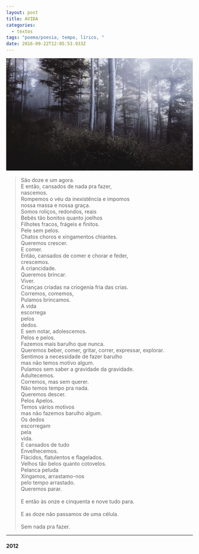 ```yaml
---
layout: post
title: AVIDA
categories:
  - textos
tags: "poema/poesia, tempo, lírico, "
date: 2016-09-22T12:05:53.933Z
---
```

![](/images/uploads/1_zjkegga9iwuiwxqtsbeqrq.jpeg)

> São doze e um agora.\
> E então, cansados de nada pra fazer,\
> nascemos.\
> Rompemos o véu da inexistência e impomos\
> nossa massa e nossa graça.\
> Somos roliços, redondos, reais\
> Bebês tão bonitos quanto joelhos\
> Filhotes fracos, frágeis e finitos.\
> Pele sem pelos.\
> Chatos choros e xingamentos chiantes.\
> Queremos crescer.\
> E comer.\
> Então, cansados de comer e chorar e feder,\
> crescemos.\
> A criancidade.\
> Queremos brincar.\
> Viver.\
> Crianças criadas na criogenia fria das crias.\
> Corremos, comemos,\
> Pulamos brincamos.\
> A vida\
> escorrega\
> pelos\
> dedos.\
> E sem notar, adolescemos.\
> Pelos e pelos.\
> Fazemos mais barulho que nunca.\
> Queremos beber, comer, gritar, correr, expressar, explorar.\
> Sentimos a necessidade de fazer barulho\
> mas não temos motivo algum.\
> Pulamos sem saber a gravidade da gravidade.\
> Adultecemos.\
> Corremos, mas sem querer.\
> Não temos tempo pra nada.\
> Queremos descer.\
> Pelos Apelos.\
> Temos vários motivos\
> mas não fazemos barulho algum.\
> Os dedos\
> escorregam\
> pela\
> vida.\
> E cansados de tudo\
> Envelhecemos.\
> Flácidos, flatulentos e flagelados.\
> Velhos tão belos quanto cotovelos.\
> Pelanca peluda\
> Xingamos, arrastamo-nos\
> pelo tempo arrastado.\
> Queremos parar.\
> \
> E então às onze e cinquenta e nove tudo para.\
> \
> E as doze não passamos de uma célula.\
> \
> Sem nada pra fazer.

---
#### 2012